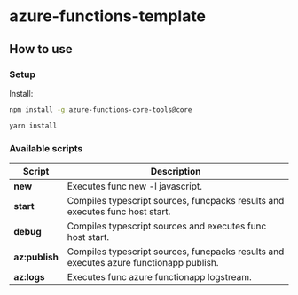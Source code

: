 # azure-functions-template

## How to use

### Setup
Install:

```bash
npm install -g azure-functions-core-tools@core
```

```bash
yarn install
```

### Available scripts

| Script         | Description                                                                            |
| -------------- | -------------------------------------------------------------------------------------- |
| **new**        | Executes func new -l javascript.                                                       |
| **start**      | Compiles typescript sources, funcpacks results and executes func host start.           |
| **debug**      | Compiles typescript sources and executes func host start.                              |
| **az:publish** | Compiles typescript sources, funcpacks results and executes azure functionapp publish. |
| **az:logs**    | Executes func azure functionapp logstream.                                             |
